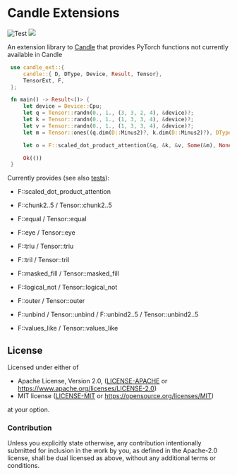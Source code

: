 # Candle Extensions

![Test](https://github.com/mokeyish/candle_ext/actions/workflows/test.yml/badge.svg?branch=main)
[![](https://img.shields.io/crates/v/candle-ext.svg)](https://crates.io/crates/candle-ext)

An extension library to [Candle](https://github.com/huggingface/candle) that provides PyTorch functions not currently available in Candle

```rust
 use candle_ext::{
     candle::{ D, DType, Device, Result, Tensor},
     TensorExt, F,
 };

 fn main() -> Result<()> {
     let device = Device::Cpu;
     let q = Tensor::randn(0., 1., (3, 3, 2, 4), &device)?;
     let k = Tensor::randn(0., 1., (1, 3, 3, 4), &device)?;
     let v = Tensor::randn(0., 1., (1, 3, 3, 4), &device)?;
     let m = Tensor::ones((q.dim(D::Minus2)?, k.dim(D::Minus2)?), DType::U8, &device)?.tril(0)?;

     let o = F::scaled_dot_product_attention(&q, &k, &v, Some(&m), None, None, None)?;

     Ok(())
 }
```

Currently provides (see also [tests](https://github.com/mokeyish/candle-ext/tree/main/tests)):

- F::scaled_dot_product_attention

- F::chunk2..5 / Tensor::chunk2..5

- F::equal / Tensor::equal

- F::eye / Tensor::eye

- F::triu / Tensor::triu

- F::tril / Tensor::tril

- F::masked_fill / Tensor::masked_fill

- F::logical_not / Tensor::logical_not

- F::outer / Tensor::outer

- F::unbind / Tensor::unbind / F::unbind2..5 / Tensor::unbind2..5

- F::values_like / Tensor::values_like


## License

Licensed under either of

- Apache License, Version 2.0, ([LICENSE-APACHE](LICENSE-APACHE) or <https://www.apache.org/licenses/LICENSE-2.0>)
- MIT license ([LICENSE-MIT](LICENSE-MIT) or <https://opensource.org/licenses/MIT>)

at your option.

### Contribution

Unless you explicitly state otherwise, any contribution intentionally
submitted for inclusion in the work by you, as defined in the Apache-2.0
license, shall be dual licensed as above, without any additional terms or
conditions.
